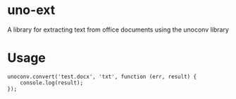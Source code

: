 # uno-ext
A library for extracting text from office documents using the unoconv library

# Usage
```
unoconv.convert('test.docx', 'txt', function (err, result) {
    console.log(result);
});
```
